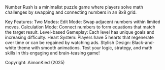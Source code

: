 Number Rush is a minimalist puzzle game where players solve math challenges by swapping and connecting numbers in an 8x8 grid.

Key Features:
Two Modes:
Edit Mode: Swap adjacent numbers within limited moves.
Calculation Mode: Connect numbers to form equations that match the target result.
Level-based Gameplay: Each level has unique goals and increasing difficulty.
Heart System: Players have 5 hearts that regenerate over time or can be regained by watching ads.
Stylish Design: Black-and-white theme with smooth animations.
Test your logic, strategy, and math skills in this engaging and brain-teasing game!

Copyright: AimonKied (2025)
